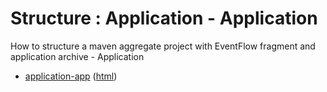 # Structure : Application - Application

How to structure a maven aggregate project with EventFlow fragment and application archive - Application

* [application-app](src/site/markdown/index.md) ([html](https://tibcosoftware.github.io/tibco-streaming-samples/10.4.3/structure/application/application-app/))
